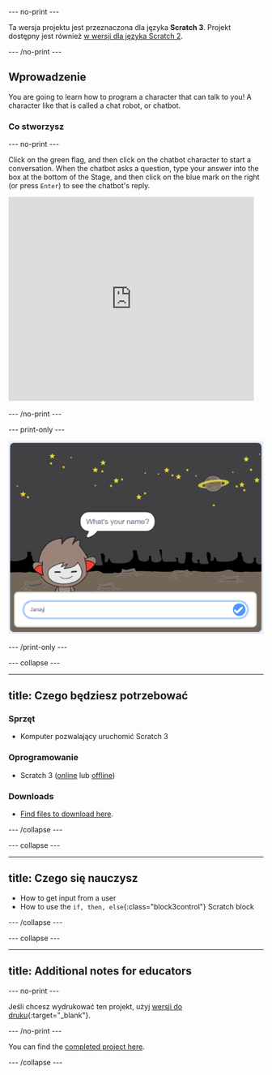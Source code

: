 \--- no-print \---

Ta wersja projektu jest przeznaczona dla języka **Scratch 3**. Projekt dostępny jest również [w wersji dla języka Scratch 2](https://projects.raspberrypi.org/en/projects/chatbot-scratch2).

\--- /no-print \---

## Wprowadzenie

You are going to learn how to program a character that can talk to you! A character like that is called a chat robot, or chatbot.

### Co stworzysz

\--- no-print \---

Click on the green flag, and then click on the chatbot character to start a conversation. When the chatbot asks a question, type your answer into the box at the bottom of the Stage, and then click on the blue mark on the right (or press `Enter`) to see the chatbot's reply.

<div class="scratch-preview">
  <iframe allowtransparency="true" width="485" height="402" src="https://scratch.mit.edu/projects/embed/248864190/?autostart=false" 
  frameborder="0" scrolling="no"></iframe>
</div>

\--- /no-print \---

\--- print-only \---

![complete project](images/chatbot-preview.png)

\--- /print-only \---

\--- collapse \---

* * *

## title: Czego będziesz potrzebować

### Sprzęt

+ Komputer pozwalający uruchomić Scratch 3

### Oprogramowanie

+ Scratch 3 ([online](https://rpf.io/scratchon) lub [offline](https://rpf.io/scratchoff))

### Downloads

+ [Find files to download here](http://rpf.io/p/en/chatbot-go).

\--- /collapse \---

\--- collapse \---

* * *

## title: Czego się nauczysz

+ How to get input from a user
+ How to use the `if, then, else`{:class="block3control"} Scratch block

\--- /collapse \---

\--- collapse \---

* * *

## title: Additional notes for educators

\--- no-print \---

Jeśli chcesz wydrukować ten projekt, użyj [wersji do druku](https://projects.raspberrypi.org/en/projects/chatbot/print){:target="_blank"}.

\--- /no-print \---

You can find the [completed project here](http://rpf.io/p/en/chatbot-get).

\--- /collapse \---
